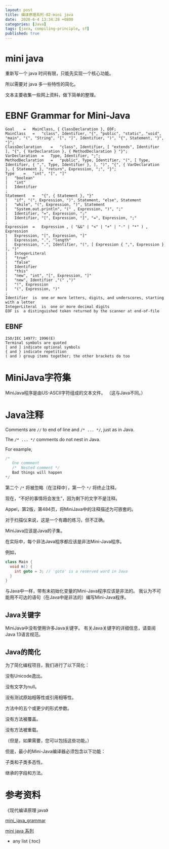 ```yaml
---
layout: post
title: 编译原理系列-02-mini java
date:  2020-6-4 13:34:28 +0800
categories: [Java]
tags: [java, compiling-principle, sf]
published: true
---
```


# mini java

重新写一个 java 时间有限，只能先实现一个核心功能。

所以需要对 java 多一些特性的简化。

文本主要收集一些网上资料，做下简单的整理。

# EBNF Grammar for Mini-Java

```
Goal	=	MainClass, { ClassDeclaration }, EOF;
MainClass	=	"class", Identifier, "{", "public", "static", "void", "main", "(", "String", "[", "]", Identifier, ")", "{", Statement, "}", "}";
ClassDeclaration	=	"class", Identifier, [ "extends", Identifier ], "{", { VarDeclaration }, { MethodDeclaration } "}";
VarDeclaration	=	Type, Identifier, ";";
MethodDeclaration	=	"public", Type, Identifier, "(", [ Type, Identifier, { ",", Type, Identifier }, ], ")", "{", { VarDeclaration }, { Statement }, "return", Expression, ";", "}";
Type	=	"int", "[", "]"
|	"boolean"
|	"int"
|	Identifier
;	
Statement	=	"{", { Statement }, "}"
|	"if", "(", Expression, ")", Statement, "else", Statement
|	"while", "(", Expression, ")", Statement
|	"System.out.println", "(" , Expression, ")", ";"
|	Identifier, "=", Expression, ";"
|	Identifier, "[", Expression, "]", "=", Expression, ";"
;	
Expression	=	Expression , ( "&&" | "<" | "+" | "-" | "*" ) , Expression
|	Expression, "[", Expression, "]"
|	Expression, ".", "length"
|	Expression, ".", Identifier, "(", [ Expression { ",", Expression } ], ")"
|	IntegerLiteral
|	"true"
|	"false"
|	Identifier
|	"this"
|	"new", "int", "[", Expression, "]"
|	"new", Identifier ,"(" ,")"
|	"!", Expression
|	"(", Expression, ")"
;	
Identifier	is	one or more letters, digits, and underscores, starting with a letter
IntegerLiteral	is	one or more decimal digits
EOF	is	a distinguished token returned by the scanner at end-of-file
```

## EBNF

```
ISO/IEC 14977: 1996(E)
Terminal symbols are quoted
[ and ] indicate optional symbols
{ and } indicate repetition
( and ) group items together; the other brackets do too
```

# MiniJava字符集

MiniJava程序是由US-ASCII字符组成的文本文件。 （这与Java不同。）

# Java注释

Comments are `//` to end of line and `/* ... */`, just as in Java. 

The `/* ... */` comments do not nest in Java. 

For example,

```java
/*
   One commment
   /*  Nested comment */
   Bad things will happen
*/
```

第二个 `/*` 将被忽略（在注释中），第一个 `*/` 将终止注释。 

现在，“不好的事情将会发生”，因为剩下的文字不是注释。

Appel，第2版，第484页，将MiniJava中的注释描述为可嵌套的。 

对于扫描仪来说，这是一个有趣的练习，但不正确。

MiniJava应该是Java的子集。 

在实际中，每个非法Java程序都应该是非法Mini-Java程序。 

例如，

```java
class Main {
  void m() {
    int goto = 3; // 'goto' is a reserved word in Java
  }
}
```

与Java中一样，带有未初始化变量的Mini-Java程序应该是非法的。 我认为不可能用不可达的语句（在Java中是非法的）编写Mini-Java程序。

## Java关键字

MiniJava中没有使用许多Java关键字。 有关Java关键字的详细信息，请查阅Java 13语言规范。

## Java的简化

为了简化编程项目，我们进行了以下简化：

没有Unicode逸出。

没有文字为null。

没有测试原始相等性或引用相等性。

方法中的五个或更少的形式参数。

没有方法被覆盖。

没有方法被重载。

（但是，如果需要，您可以包括这些功能。）

但是，最小的Mini-Java编译器必须包含以下功能：

子类和子类多态性。

继承的字段和方法。

# 参考资料

《现代编译原理 java》

[mini_java_grammar](https://cs.fit.edu/~ryan/cse4251/mini_java_grammar.html)

[mini java 系列](https://blog.csdn.net/sandy_xu/article/details/320856)

* any list
{:toc}